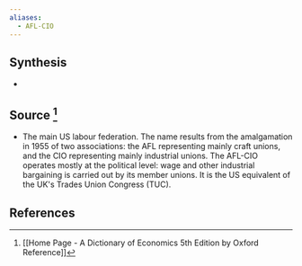 ```yaml
---
aliases:
  - AFL-CIO
---
```

## Synthesis
- 
## Source [^1]
- The main US labour federation. The name results from the amalgamation in 1955 of two associations: the AFL representing mainly craft unions, and the CIO representing mainly industrial unions. The AFL-CIO operates mostly at the political level: wage and other industrial bargaining is carried out by its member unions. It is the US equivalent of the UK's Trades Union Congress (TUC).
## References

[^1]: [[Home Page - A Dictionary of Economics 5th Edition by Oxford Reference]]